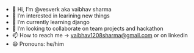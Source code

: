 - 👋 Hi, I’m @vesverk aka vaibhav sharma
- 👀 I’m interested in learining new things
- 🌱 I’m currently learning django
- 💞️ I’m looking to collaborate on team projects and hackathon
- 📫 How to reach me -> vaibhav1208sharma@gmail.com or on linkedin 
- 😄 Pronouns: he/him

<!---
vesverk/vesverk is a ✨ special ✨ repository because its `README.md` (this file) appears on your GitHub profile.
You can click the Preview link to take a look at your changes.
--->
